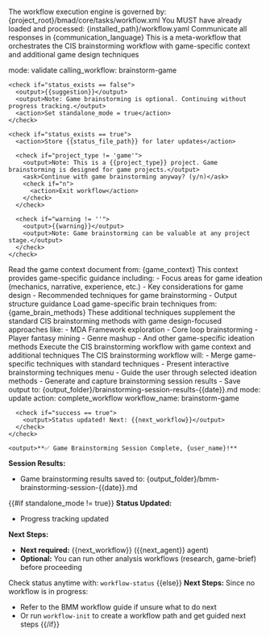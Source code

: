 <critical>The workflow execution engine is governed by: {project_root}/bmad/core/tasks/workflow.xml</critical>
<critical>You MUST have already loaded and processed: {installed_path}/workflow.yaml</critical>
<critical>Communicate all responses in {communication_language}</critical>
<critical>This is a meta-workflow that orchestrates the CIS brainstorming workflow with game-specific context and additional game design techniques</critical>

<workflow>

  <step n="1" goal="Validate workflow readiness">
    <invoke-workflow path="{project-root}/bmad/bmm/workflows/workflow-status">
      <param>mode: validate</param>
      <param>calling_workflow: brainstorm-game</param>
    </invoke-workflow>

    <check if="status_exists == false">
      <output>{{suggestion}}</output>
      <output>Note: Game brainstorming is optional. Continuing without progress tracking.</output>
      <action>Set standalone_mode = true</action>
    </check>

    <check if="status_exists == true">
      <action>Store {{status_file_path}} for later updates</action>

      <check if="project_type != 'game'">
        <output>Note: This is a {{project_type}} project. Game brainstorming is designed for game projects.</output>
        <ask>Continue with game brainstorming anyway? (y/n)</ask>
        <check if="n">
          <action>Exit workflow</action>
        </check>
      </check>

      <check if="warning != ''">
        <output>{{warning}}</output>
        <output>Note: Game brainstorming can be valuable at any project stage.</output>
      </check>
    </check>

  </step>

  <step n="2" goal="Load game brainstorming context and techniques">
    <action>Read the game context document from: {game_context}</action>
    <action>This context provides game-specific guidance including:
      - Focus areas for game ideation (mechanics, narrative, experience, etc.)
      - Key considerations for game design
      - Recommended techniques for game brainstorming
      - Output structure guidance
    </action>
    <action>Load game-specific brain techniques from: {game_brain_methods}</action>
    <action>These additional techniques supplement the standard CIS brainstorming methods with game design-focused approaches like:
      - MDA Framework exploration
      - Core loop brainstorming
      - Player fantasy mining
      - Genre mashup
      - And other game-specific ideation methods
    </action>
  </step>

  <step n="3" goal="Invoke CIS brainstorming with game context">
    <action>Execute the CIS brainstorming workflow with game context and additional techniques</action>
    <invoke-workflow path="{core_brainstorming}" data="{game_context}" techniques="{game_brain_methods}">
      The CIS brainstorming workflow will:
      - Merge game-specific techniques with standard techniques
      - Present interactive brainstorming techniques menu
      - Guide the user through selected ideation methods
      - Generate and capture brainstorming session results
      - Save output to: {output_folder}/brainstorming-session-results-{{date}}.md
    </invoke-workflow>
  </step>

  <step n="4" goal="Update status and complete">
    <check if="standalone_mode != true">
      <invoke-workflow path="{project-root}/bmad/bmm/workflows/workflow-status">
        <param>mode: update</param>
        <param>action: complete_workflow</param>
        <param>workflow_name: brainstorm-game</param>
      </invoke-workflow>

      <check if="success == true">
        <output>Status updated! Next: {{next_workflow}}</output>
      </check>
    </check>

    <output>**✅ Game Brainstorming Session Complete, {user_name}!**

**Session Results:**

- Game brainstorming results saved to: {output_folder}/bmm-brainstorming-session-{{date}}.md

{{#if standalone_mode != true}}
**Status Updated:**

- Progress tracking updated

**Next Steps:**

- **Next required:** {{next_workflow}} ({{next_agent}} agent)
- **Optional:** You can run other analysis workflows (research, game-brief) before proceeding

Check status anytime with: `workflow-status`
{{else}}
**Next Steps:**
Since no workflow is in progress:

- Refer to the BMM workflow guide if unsure what to do next
- Or run `workflow-init` to create a workflow path and get guided next steps
  {{/if}}
  </output>
  </step>

</workflow>
